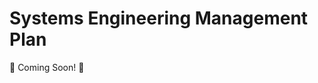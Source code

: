 # Systems Engineering Management Plan

[//]: # (Placeholder, will be replaced by contents of se-services/docs/semp.md)

:construction: Coming Soon! :construction:
